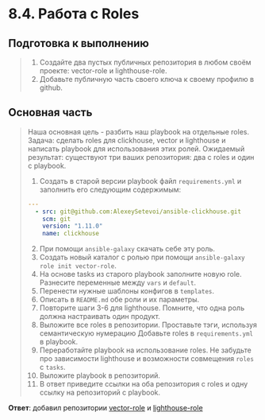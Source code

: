 # 8.4. Работа с Roles

## Подготовка к выполнению
>1. Создайте два пустых публичных репозитория в любом своём проекте: vector-role и lighthouse-role.
>2. Добавьте публичную часть своего ключа к своему профилю в github.

## Основная часть

>Наша основная цель - разбить наш playbook на отдельные roles. Задача: сделать roles для clickhouse, vector и lighthouse и написать playbook для использования этих ролей. Ожидаемый результат: существуют три ваших репозитория: два с roles и один с playbook.
>
>1. Создать в старой версии playbook файл `requirements.yml` и заполнить его следующим содержимым:
>
>   ```yaml
>   ---
>     - src: git@github.com:AlexeySetevoi/ansible-clickhouse.git
>       scm: git
>       version: "1.11.0"
>       name: clickhouse 
>   ```
>
>2. При помощи `ansible-galaxy` скачать себе эту роль.
>3. Создать новый каталог с ролью при помощи `ansible-galaxy role init vector-role`.
>4. На основе tasks из старого playbook заполните новую role. Разнесите переменные между `vars` и `default`. 
>5. Перенести нужные шаблоны конфигов в `templates`.
>6. Описать в `README.md` обе роли и их параметры.
>7. Повторите шаги 3-6 для lighthouse. Помните, что одна роль должна настраивать один продукт.
>8. Выложите все roles в репозитории. Проставьте тэги, используя семантическую нумерацию Добавьте roles в `requirements.yml` в playbook.
>9. Переработайте playbook на использование roles. Не забудьте про зависимости lighthouse и возможности совмещения `roles` с `tasks`.
>10. Выложите playbook в репозиторий.
>11. В ответ приведите ссылки на оба репозитория с roles и одну ссылку на репозиторий с playbook.

**Ответ**: добавил репозитории [vector-role](https://github.com/flibook/vector-role) и [lighthouse-role](https://github.com/flibook/lighthouse-role) 

